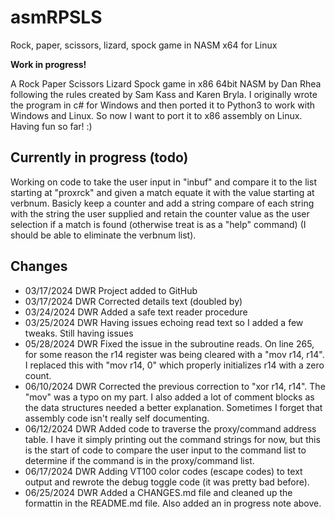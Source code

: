 # asmRPSLS

Rock, paper, scissors, lizard, spock game in NASM x64 for Linux

**Work in progress!**

A Rock Paper Scissors Lizard Spock game in x86 64bit NASM by Dan Rhea
following the rules created by Sam Kass and Karen Bryla. I originally
wrote the program in c# for Windows and then ported it to Python3 to
work with Windows and Linux.
So now I want to port it to x86 assembly on Linux. Having fun so far! :)

## Currently in progress (todo)

Working on code to take the user input in "inbuf" and compare it to the list starting at "proxrck" and given a match equate it with the value starting at verbnum. Basicly keep a counter and add a string compare of each string with the string the user supplied and retain the counter value as the user selection if a match is found (otherwise treat is as a "help" command) (I should be able to eliminate the verbnum list).

## Changes

- 03/17/2024 DWR Project added to GitHub
- 03/17/2024 DWR Corrected details text (doubled by)
- 03/24/2024 DWR Added a safe text reader procedure
- 03/25/2024 DWR Having issues echoing read text so I added a few tweaks. Still having issues
- 05/28/2024 DWR Fixed the issue in the subroutine reads. On line 265, for some reason the r14 register
was being cleared with a "mov r14, r14". I replaced this with "mov r14, 0" which properly initializes r14
with a zero count.
- 06/10/2024 DWR Corrected the previous correction to "xor r14, r14". The "mov" was a typo on my part. I
also added a lot of comment blocks as the data structures needed a better explanation. Sometimes I forget
that assembly code isn't really self documenting.
- 06/12/2024 DWR Added code to traverse the proxy/command address table. I have it simply printing out
the command strings for now, but this is the start of code to compare the user input to the command
list to determine if the command is in the proxy/command list.
- 06/17/2024 DWR Adding VT100 color codes (escape codes) to text output and
rewrote the debug toggle code (it was pretty bad before).
- 06/25/2024 DWR Added a CHANGES.md file and cleaned up the formattin in the README.md file. Also added
an in progress note above.
